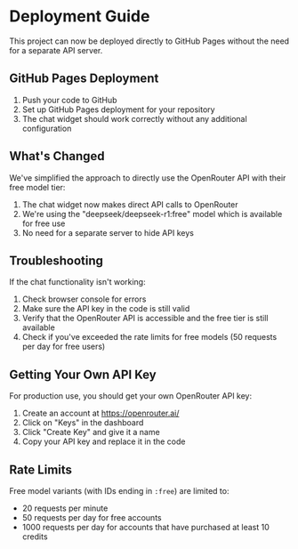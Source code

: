 # Deployment Guide

This project can now be deployed directly to GitHub Pages without the need for a separate API server.

## GitHub Pages Deployment

1. Push your code to GitHub
2. Set up GitHub Pages deployment for your repository
3. The chat widget should work correctly without any additional configuration

## What's Changed

We've simplified the approach to directly use the OpenRouter API with their free model tier:

1. The chat widget now makes direct API calls to OpenRouter
2. We're using the "deepseek/deepseek-r1:free" model which is available for free use
3. No need for a separate server to hide API keys

## Troubleshooting

If the chat functionality isn't working:

1. Check browser console for errors
2. Make sure the API key in the code is still valid
3. Verify that the OpenRouter API is accessible and the free tier is still available
4. Check if you've exceeded the rate limits for free models (50 requests per day for free users)

## Getting Your Own API Key

For production use, you should get your own OpenRouter API key:

1. Create an account at https://openrouter.ai/
2. Click on "Keys" in the dashboard
3. Click "Create Key" and give it a name
4. Copy your API key and replace it in the code

## Rate Limits

Free model variants (with IDs ending in `:free`) are limited to:
- 20 requests per minute
- 50 requests per day for free accounts
- 1000 requests per day for accounts that have purchased at least 10 credits 